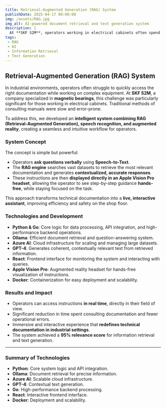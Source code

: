 ```yaml
---
title: Retrieval-Augmented Generation (RAG) System
publishDate: 2025-04-17 00:00:00
img: /assets/RAG.jpg
img_alt: AI-powered document retrieval and text generation system
description: |
  At **SKF S2M**, operators working in electrical cabinets often spend a lot of time consulting documentation to operate equipment correctly, which is time-consuming and prone to errors. To solve this, we developed an **intelligent system combining RAG (Retrieval-Augmented Generation), Speech-to-Text, and augmented reality**. Operators can ask questions verbally, and the system retrieves and displays relevant instructions directly in an **Apple Vision Pro headset**, allowing hands-free access and increasing efficiency and safety.
tags:
 - RAG
 - AI
 - Information Retrieval
 - Text Generation
---
```

## Retrieval-Augmented Generation (RAG) System

In industrial environments, operators often struggle to quickly access the right documentation while working on complex equipment. At **SKF S2M**, a company specialized in **magnetic bearings**, this challenge was particularly significant for those working in electrical cabinets. Traditional methods of consulting manuals were slow and error-prone.  

To address this, we developed an **intelligent system combining RAG (Retrieval-Augmented Generation), speech recognition, and augmented reality**, creating a seamless and intuitive workflow for operators.

### System Concept

The concept is simple but powerful:  
- Operators **ask questions verbally** using **Speech-to-Text**.  
- The **RAG engine** searches vast datasets to retrieve the most relevant documentation and generates **contextualized, accurate responses**.  
- These instructions are then **displayed directly in an Apple Vision Pro headset**, allowing the operator to see step-by-step guidance **hands-free**, while staying focused on the task.

This approach transforms technical documentation into a **live, interactive assistant**, improving efficiency and safety on the shop floor.

### Technologies and Development

- **Python & Go**: Core logic for data processing, API integration, and high-performance backend operations.  
- **Ollama**: Efficient document retrieval and question-answering system.  
- **Azure AI**: Cloud infrastructure for scaling and managing large datasets.  
- **GPT-4**: Generates coherent, contextually relevant text from retrieved information.  
- **React**: Frontend interface for monitoring the system and interacting with queries.  
- **Apple Vision Pro**: Augmented reality headset for hands-free visualization of instructions.  
- **Docker**: Containerization for easy deployment and scalability.

### Results and Impact

- Operators can access instructions **in real time**, directly in their field of view.  
- Significant reduction in time spent consulting documentation and fewer operational errors.  
- Immersive and interactive experience that **redefines technical documentation in industrial settings**.  
- The system achieved a **95% relevance score** for information retrieval and text generation.

---

### Summary of Technologies

- **Python**: Core system logic and API integration.  
- **Ollama**: Document retrieval for precise information.  
- **Azure AI**: Scalable cloud infrastructure.  
- **GPT-4**: Contextual text generation.  
- **Go**: High-performance backend processing.  
- **React**: Interactive frontend interface.  
- **Docker**: Deployment and scalability.

